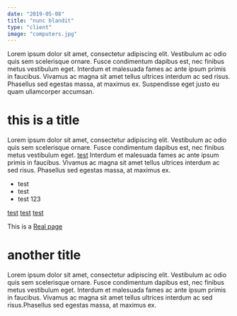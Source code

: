 ```yaml
---
date: "2019-05-08"
title: "nunc blandit"
type: "client"
image: "computers.jpg"
---
```


Lorem ipsum dolor sit amet, consectetur adipiscing elit. Vestibulum ac odio quis sem scelerisque ornare. Fusce condimentum dapibus est, nec finibus metus vestibulum eget. Interdum et malesuada fames ac ante ipsum primis in faucibus. Vivamus ac magna sit amet tellus ultrices interdum ac sed risus. Phasellus sed egestas massa, at maximus ex. Suspendisse eget justo eu quam ullamcorper accumsan. 

# this is a title

Lorem ipsum dolor sit amet, consectetur adipiscing elit. Vestibulum ac odio quis sem scelerisque ornare. Fusce condimentum dapibus est, nec finibus metus vestibulum eget. [test](#) Interdum et malesuada fames ac ante ipsum primis in faucibus. Vivamus ac magna sit amet tellus ultrices interdum ac sed risus. Phasellus sed egestas massa, at maximus ex.

- test
- test
- test 123

[test](#hello)
[test](#)
[test](#)

This is a [Real page](https://google.com)


# another title

Lorem ipsum dolor sit amet, consectetur adipiscing elit. Vestibulum ac odio quis sem scelerisque ornare. Fusce condimentum dapibus est, nec finibus metus vestibulum eget. Interdum et malesuada fames ac ante ipsum primis in faucibus. Vivamus ac magna sit amet tellus ultrices interdum ac sed risus.Phasellus sed egestas massa, at maximus ex.